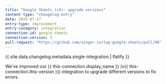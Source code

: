 ```yaml
---
title: "Google Sheets (v3): upgrade versions"
content-type: "changelog-entry"
date: 2025-07-17
entry-type: improvement
entry-category: integration
connection-id: google-sheets
connection-version: 3
pull-request: "https://github.com/singer-io/tap-google-sheets/pull/98"
---
```

{{ site.data.changelog.metadata.single-integration | flatify }}

We've improved our {{ this-connection.display_name }} (v{{ this-connection.this-version }}) integration to upgrade different versions to fix errors.